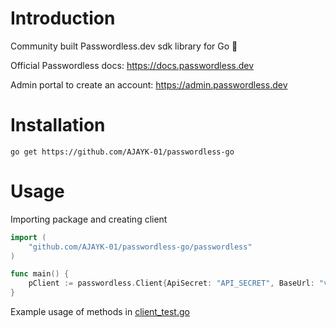 # Introduction
Community built Passwordless.dev sdk library for Go  🚀

Official Passwordless docs: https://docs.passwordless.dev

Admin portal to create an account: https://admin.passwordless.dev

# Installation

``` 
go get https://github.com/AJAYK-01/passwordless-go
```

# Usage

Importing package and creating client
```Go
import (
	"github.com/AJAYK-01/passwordless-go/passwordless"
)

func main() {
    pClient := passwordless.Client{ApiSecret: "API_SECRET", BaseUrl: "v4.passwordless.dev"}
}
```

Example usage of methods in [client_test.go](test/client_test.go)

